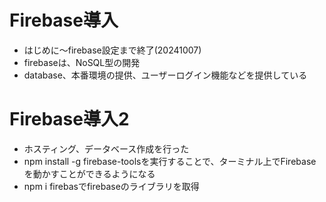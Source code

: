 # Firebase導入
- はじめに～firebase設定まで終了(20241007)  
- firebaseは、NoSQL型の開発
- database、本番環境の提供、ユーザーログイン機能などを提供している

# Firebase導入2
- ホスティング、データベース作成を行った  
- npm install -g firebase-toolsを実行することで、ターミナル上でFirebaseを動かすことができるようになる
-  npm i firebasでfirebaseのライブラリを取得

